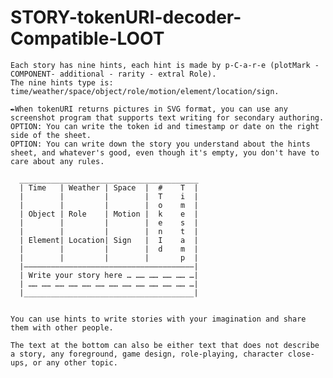 # STORY-tokenURI-decoder-Compatible-LOOT

    Each story has nine hints, each hint is made by p-C-a-r-e (plotMark - COMPONENT- additional - rarity - extral Role).
    The nine hints type is: time/weather/space/object/role/motion/element/location/sign.

    ✒️When tokenURI returns pictures in SVG format, you can use any screenshot program that supports text writing for secondary authoring.
    OPTION: You can write the token id and timestamp or date on the right side of the sheet.
    OPTION: You can write down the story you understand about the hints sheet, and whatever's good, even though it's empty, you don't have to care about any rules.
    
      ________________________________________
      | Time   | Weather | Space  |  #    T  |
      |        |         |        |  T    i  |
      |        |         |        |  o    m  |
      | Object | Role    | Motion |  k    e  |
      |        |         |        |  e    s  |
      |        |         |        |  n    t  |
      | Element| Location| Sign   |  I    a  |
      |        |         |        |  d    m  |
      |        |         |        |       p  |
      |——————————————————————————————————————|
      | Write your story here … …… …… …… …… …|
      | …… …… …… …… …… …… …… …… …… …… …… …… …|
      |______________________________________|  
    

    You can use hints to write stories with your imagination and share them with other people.

    The text at the bottom can also be either text that does not describe a story, any foreground, game design, role-playing, character close-ups, or any other topic.
